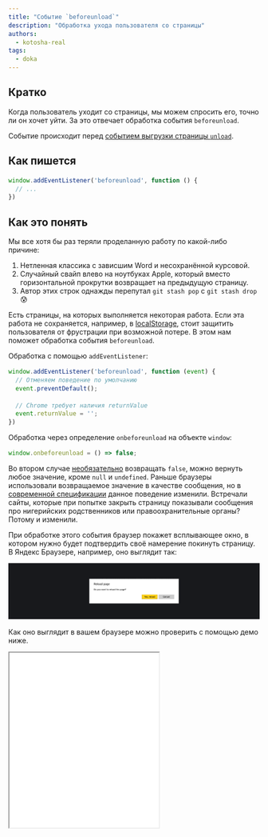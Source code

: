 ```yaml
---
title: "Событие `beforeunload`"
description: "Обработка ухода пользователя со страницы"
authors:
  - kotosha-real
tags:
  - doka
---
```


## Кратко

Когда пользователь уходит со страницы, мы можем спросить его, точно ли он хочет уйти. За это отвечает обработка события `beforeunload`.

Событие происходит перед [событием выгрузки страницы `unload`](/js/event-unload/).

## Как пишется

```js
window.addEventListener('beforeunload', function () {
  // ...
})
```

## Как это понять

Мы все хотя бы раз теряли проделанную работу по какой-либо причине:
1. Нетленная классика с зависшим Word и несохранённой курсовой.
2. Случайный свайп влево на ноутбуках Apple, который вместо горизонтальной прокрутки возвращает на предыдущую страницу.
3. Автор этих строк однажды перепутал `git stash pop` с `git stash drop` 😰

Есть страницы, на которых выполняется некоторая работа. Если эта работа не сохраняется, например, в [localStorage](/js/local-storage/), стоит защитить пользователя от фрустрации при возможной потере. В этом нам поможет обработка события `beforeunload`.

Обработка с помощью `addEventListener`:

```js
window.addEventListener('beforeunload', function (event) {
  // Отменяем поведение по умолчанию
  event.preventDefault();

  // Chrome требует наличия returnValue
  event.returnValue = '';
})
```

Обработка через определение `onbeforeunload` на объекте `window`:

```js
window.onbeforeunload = () => false;
```

Во втором случае [необязательно](https://html.spec.whatwg.org/multipage/webappapis.html#handler-window-onbeforeunload) возвращать `false`, можно вернуть любое значение, кроме `null` и `undefined`. Раньше браузеры использовали возвращаемое значение в качестве сообщения, но в [современной спецификации](https://html.spec.whatwg.org/#unloading-documents) данное поведение изменили. Встречали сайты, которые при попытке закрыть страницу показывали сообщения про нигерийских родственников или правоохранительные органы? Потому и изменили.

При обработке этого события браузер покажет всплывающее окно, в котором нужно будет подтвердить своё намерение покинуть страницу. В Яндекс Браузере, например, оно выглядит так:

![Всплывающее окно браузера, появляющееся при обработке beforeunload. Содержит вопрос "Хотите покинуть страницу" и две кнопки "да" и "отменить".](images/beforeunload-prompt.png)

Как оно выглядит в вашем браузере можно проверить с помощью демо ниже.

<iframe title="Демонстрация обработки события beforeunload" src="demos/beforeunload" height="350"></iframe>
